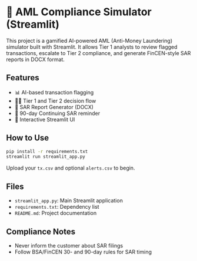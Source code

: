 # 💼 AML Compliance Simulator (Streamlit)

This project is a gamified AI-powered AML (Anti-Money Laundering) simulator built with Streamlit. It allows Tier 1 analysts to review flagged transactions, escalate to Tier 2 compliance, and generate FinCEN-style SAR reports in DOCX format.

## Features

- 📊 AI-based transaction flagging
- 🧑‍💼 Tier 1 and Tier 2 decision flow
- 🧾 SAR Report Generator (DOCX)
- 🔁 90-day Continuing SAR reminder
- 🧰 Interactive Streamlit UI

## How to Use

```bash
pip install -r requirements.txt
streamlit run streamlit_app.py
```

Upload your `tx.csv` and optional `alerts.csv` to begin.

## Files

- `streamlit_app.py`: Main Streamlit application
- `requirements.txt`: Dependency list
- `README.md`: Project documentation

## Compliance Notes

- Never inform the customer about SAR filings
- Follow BSA/FinCEN 30- and 90-day rules for SAR timing
